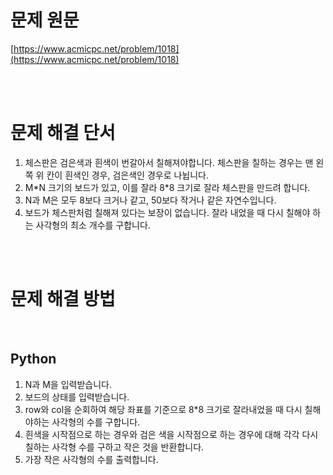 # 문제 원문

[https://www.acmicpc.net/problem/1018](https://www.acmicpc.net/problem/1018)

<br><br>

# 문제 해결 단서

1. 체스판은 검은색과 흰색이 번갈아서 칠해져야합니다. 체스판을 칠하는 경우는 맨 왼쪽 위 칸이 흰색인 경우, 검은색인 경우로 나뉩니다.
2. M\*N 크기의 보드가 있고, 이를 잘라 8\*8 크기로 잘라 체스판을 만드려 합니다.
3. N과 M은 모두 8보다 크거나 같고, 50보다 작거나 같은 자연수입니다.
4. 보드가 체스판처럼 칠해져 있다는 보장이 없습니다. 잘라 내었을 때 다시 칠해야 하는 사각형의 최소 개수를 구합니다.

<br><br>

# 문제 해결 방법

<br>

## Python

1. N과 M을 입력받습니다.
2. 보드의 상태를 입력받습니다.
3. row와 col을 순회하여 해당 좌표를 기준으로 8\*8 크기로 잘라내었을 때 다시 칠해야하는 사각형의 수를 구합니다.
4. 흰색을 시작점으로 하는 경우와 검은 색을 시작점으로 하는 경우에 대해 각각 다시 칠하는 사각형 수를 구하고 작은 것을 반환합니다.
5. 가장 작은 사각형의 수를 출력합니다.
